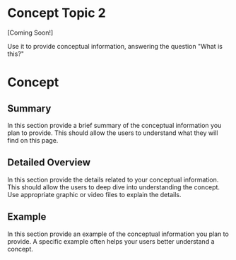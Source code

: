 # Concept Topic 2

[Coming Soon!]

Use it to provide conceptual information, answering the question "What is this?"

# Concept

## Summary
In this section provide a brief summary of the conceptual information you plan to provide. This should allow the users to understand what they will find on this page.

## Detailed Overview
In this section provide the details related to your conceptual information. This should allow the users to deep dive into understanding the concept. Use appropriate graphic or video files to explain the details.

## Example
In this section provide an example of the conceptual information you plan to provide. A specific example often helps your users better understand a concept.